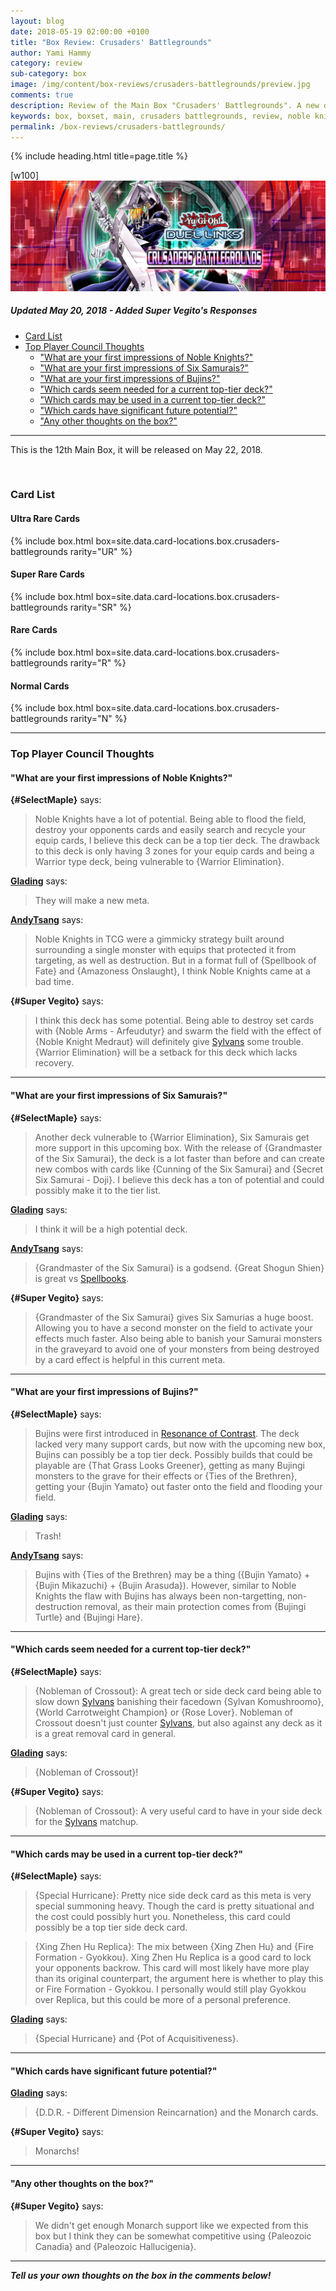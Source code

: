 ```yaml
---
layout: blog
date: 2018-05-19 02:00:00 +0100 
title: "Box Review: Crusaders' Battlegrounds"
author: Yami Hammy
category: review
sub-category: box
image: /img/content/box-reviews/crusaders-battlegrounds/preview.jpg
comments: true
description: Review of the Main Box "Crusaders' Battlegrounds". A new deck type included with this box is Noble Knights as well as support for Six Samurais and Buijins.
keywords: box, boxset, main, crusaders battlegrounds, review, noble knights, six samurais, buijins
permalink: /box-reviews/crusaders-battlegrounds/
---
```


{% include heading.html title=page.title %}

[w100]
![](/img/content/box-reviews/crusaders-battlegrounds/banner.jpg)

##### Updated May 20, 2018 - Added Super Vegito's Responses

- [Card List](#card-list)
- [Top Player Council Thoughts](#tpc)
    - ["What are your first impressions of Noble Knights?"](#q1)
    - ["What are your first impressions of Six Samurais?"](#q2)
    - ["What are your first impressions of Bujins?"](#q3)
    - ["Which cards seem needed for a current top-tier deck?"](#q4)
    - ["Which cards may be used in a current top-tier deck?"](#q5)
    - ["Which cards have significant future potential?"](#q6)
    - ["Any other thoughts on the box?"](#q7)

---

This is the 12th Main Box, it will be released on May 22, 2018. 

<br>

### Card List

#### Ultra Rare Cards

{% include box.html box=site.data.card-locations.box.crusaders-battlegrounds rarity="UR" %}

#### Super Rare Cards

{% include box.html box=site.data.card-locations.box.crusaders-battlegrounds rarity="SR" %}

#### Rare Cards

{% include box.html box=site.data.card-locations.box.crusaders-battlegrounds rarity="R" %}

#### Normal Cards

{% include box.html box=site.data.card-locations.box.crusaders-battlegrounds rarity="N" %}

---

<a name="tpc"></a>

### Top Player Council Thoughts

<a name="q1"></a>

#### "What are your first impressions of Noble Knights?"

**{#SelectMaple}** says:

> Noble Knights have a lot of potential. Being able to flood the field, destroy your opponents cards and easily search and recycle your equip cards, I believe this deck can be a top tier deck. The drawback to this deck is only having 3 zones for your equip cards and being a Warrior type deck, being vulnerable to {Warrior Elimination}. 

**[Glading](/top-player-council/glading/)** says:

> They will make a new meta.

**[AndyTsang](/top-player-council/andytsang/)** says:

> Noble Knights in TCG were a gimmicky strategy built around surrounding a single monster with equips that protected it from targeting, as well as destruction. But in a format full of {Spellbook of Fate} and {Amazoness Onslaught}, I think Noble Knights came at a bad time.

**{#Super Vegito}** says:

> I think this deck has some potential. Being able to destroy set cards with {Noble Arms - Arfeudutyr} and swarm the field with the effect of {Noble Knight Medraut} will definitely give [Sylvans](/tier-list/deck-types/sylvans/) some trouble. {Warrior Elimination} will be a setback for this deck which lacks recovery.


---

<a name="q2"></a>

#### "What are your first impressions of Six Samurais?"

**{#SelectMaple}** says:

> Another deck vulnerable to {Warrior Elimination}, Six Samurais get more support in this upcoming box. With the release of {Grandmaster of the Six Samurai}, the deck is a lot faster than before and can create new combos with cards like {Cunning of the Six Samurai} and {Secret Six Samurai - Doji}. I believe this deck has a ton of potential and could possibly make it to the tier list.

**[Glading](/top-player-council/glading/)** says:

> I think it will be a high potential deck.

**[AndyTsang](/top-player-council/andytsang/)** says:

> {Grandmaster of the Six Samurai} is a godsend. {Great Shogun Shien} is great vs [Spellbooks](/tier-list/deck-types/spellbooks/). 

**{#Super Vegito}** says:

> {Grandmaster of the Six Samurai} gives Six Samurias a huge boost. Allowing you to have a second monster on the field to activate your effects much faster. Also being able to banish your Samurai monsters in the graveyard to avoid one of your monsters from being destroyed by a card effect is helpful in this current meta.

---

<a name="q3"></a>

#### "What are your first impressions of Bujins?"

**{#SelectMaple}** says:

> Bujins were first introduced in [Resonance of Contrast](/box-reviews/resonance-of-contrast/). The deck lacked very many support cards, but now with the upcoming new box, Bujins can possibly be a top tier deck. Possibly builds that could be playable are {That Grass Looks Greener}, getting as many Bujingi monsters to the grave for their effects or {Ties of the Brethren}, getting your {Bujin Yamato} out faster onto the field and flooding your field. 

**[Glading](/top-player-council/glading/)** says:

> Trash!

**[AndyTsang](/top-player-council/andytsang/)** says:

> Bujins with {Ties of the Brethren} may be a thing ({Bujin Yamato} + {Bujin Mikazuchi} + {Bujin Arasuda}). However, similar to Noble Knights the flaw with Bujins has always been non-targetting, non-destruction removal, as their main protection comes from {Bujingi Turtle} and {Bujingi Hare}.

---

<a name="q4"></a>

#### "Which cards seem needed for a current top-tier deck?"

**{#SelectMaple}** says:

> {Nobleman of Crossout}: A great tech or side deck card being able to slow down [Sylvans](/tier-list/deck-types/sylvans/) banishing their facedown {Sylvan Komushroomo}, {World Carrotweight Champion} or {Rose Lover}. Nobleman of Crossout doesn't just counter [Sylvans](/tier-list/deck-types/sylvans/), but also against any deck as it is a great removal card in general. 

**[Glading](/top-player-council/glading/)** says:
> {Nobleman of Crossout}!

**{#Super Vegito}** says:

> {Nobleman of Crossout}: A very useful card to have in your side deck for the [Sylvans](/tier-list/deck-types/sylvans/) matchup.

---

<a name="q5"></a>

#### "Which cards may be used in a current top-tier deck?"

**{#SelectMaple}** says:

> {Special Hurricane}: Pretty nice side deck card as this meta is very special summoning heavy. Though the card is pretty situational and the cost could possibly hurt you. Nonetheless, this card could possibly be a top tier side deck card. 

> {Xing Zhen Hu Replica}: The mix between {Xing Zhen Hu} and {Fire Formation - Gyokkou}. Xing Zhen Hu Replica is a good card to lock your opponents backrow. This card will most likely have more play than its original counterpart, the argument here is whether to play this or Fire Formation - Gyokkou. I personally would still play Gyokkou over Replica, but this could be more of a personal preference. 

**[Glading](/top-player-council/glading/)** says:

> {Special Hurricane} and {Pot of Acquisitiveness}.

---

<a name="q6"></a>

#### "Which cards have significant future potential?"

**[Glading](/top-player-council/glading/)** says:

> {D.D.R. - Different Dimension Reincarnation} and the Monarch cards.

**{#Super Vegito}** says:

> Monarchs! 

---

<a name="q7"></a>

#### "Any other thoughts on the box?"

**{#Super Vegito}** says:

> We didn't get enough Monarch support like we expected from this box but I think they can be somewhat competitive using {Paleozoic Canadia} and {Paleozoic Hallucigenia}. 

---

***Tell us your own thoughts on the box in the comments below!***